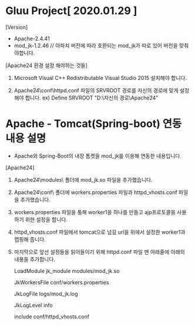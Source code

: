 # Gluu Project[ 2020.01.29 ]
[Version]
 - Apache-2.4.41
 - mod_jk-1.2.46 // 아파치 버전에 따라 호환되는 mod_jk가 따로 있어 버전을 맞춰야합니다.

[Apache24 환경 설정 해야하는 것들]
 1. Microsoft Visual C++ Redistributable Visual Studio 2015 설치해야 합니다.
 
 2. Apache24\conf\httpd.conf 파일의 SRVROOT 경로를 자신의 경로에 맞게 설정해야 합니다. 
    ex) Define SRVROOT "D:\자신의 경로\Apache24"

# Apache - Tomcat(Spring-boot) 연동 내용 설명
 - Apache와 Spring-Boot의 내장 톰켓을 mod_jk를 이용해 연동한 내용입니다.
 
[Apache24]
 1. Apache24\modules\ 폴더에 mod_jk.so 파일을 추가했습니다.
 
 2. Apache24\conf\ 폴더에 workers.properties 파일과 httpd_vhosts.conf 파일을 추가했습니다.
 
 3. workers.properties 파일을 통해 worker1을 하나를 만들고 ajp프로토콜을 사용하기 위한 설정을 합니다.
 
 4. httpd_vhosts.conf 파일에서 tomcat으로 넘길 url을 위에서 설정한 worker1과 맵핑해 줍니다.
 
 5. 마지막으로 앞선 설정들을 읽어들이기 위해 httpd.conf 파일 맨 아래줄에 아래의 내용을 추가합니다.
 
	LoadModule jk_module modules/mod_jk.so

	JkWorkersFile conf/workers.properties
	
	JkLogFile logs/mod_jk.log
	
	JkLogLevel info

	include conf/httpd_vhosts.conf
